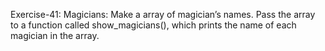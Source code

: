 Exercise-41: Magicians:
Make a array of magician’s names. Pass the array to a function called show_magicians(), which prints the name of each magician in the array.
